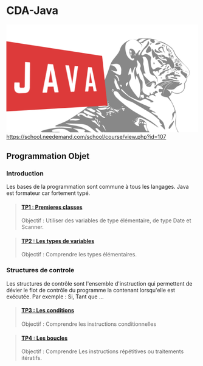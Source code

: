 # CDA-Java 
![coursJava](assets/coursjava.png)
https://school.needemand.com/school/course/view.php?id=107

## Programmation Objet
### Introduction
Les bases de la programmation sont commune à tous les langages. Java est formateur car fortement typé.

>#### [TP1 : Premieres classes](https://github.com/lauree-p/cda-java/tree/master/TP/src/TP1)
> Objectif : Utiliser des variables de type élémentaire, de type Date et Scanner.

>#### [TP2 : Les types de variables](https://github.com/lauree-p/cda-java/tree/master/TP/src/TP1)
>  Objectif : Comprendre les types élémentaires.

### Structures de controle
Les structures de contrôle sont l'ensemble d'instruction qui permettent de dévier le flot de contrôle du programme la contenant lorsqu'elle est exécutée. Par exemple : Si, Tant que ...

>#### [TP3 : Les conditions](https://github.com/lauree-p/cda-java/tree/master/TP/src/TP1)
> Objectif : Comprendre les instructions conditionnelles

>#### [TP4 : Les boucles](https://github.com/lauree-p/cda-java/tree/master/TP/src/TP1)
> Objectif : Comprendre Les instructions répétitives ou traitements itératifs.
